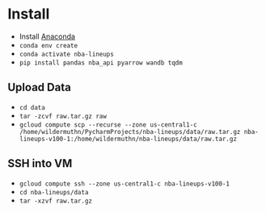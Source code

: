 # Install

- Install [Anaconda](https://www.anaconda.com/products/individual)
- `conda env create`
- `conda activate nba-lineups`
- `pip install pandas nba_api pyarrow wandb tqdm`

## Upload Data
- `cd data`
- `tar -zcvf raw.tar.gz raw`
- `gcloud compute scp --recurse --zone us-central1-c /home/wildermuthn/PycharmProjects/nba-lineups/data/raw.tar.gz nba-lineups-v100-1:/home/wildermuthn/nba-lineups/data/raw.tar.gz`

## SSH into VM
- `gcloud compute ssh --zone us-central1-c nba-lineups-v100-1`
- `cd nba-lineups/data`
- `tar -xzvf raw.tar.gz`

